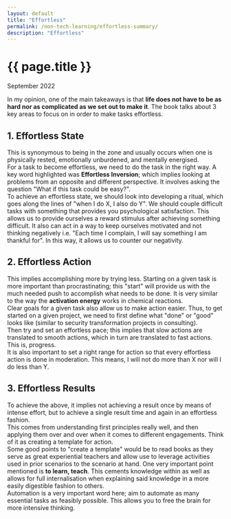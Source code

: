 ```yaml
---
layout: default
title: "Effortless"
permalink: /non-tech-learning/effortless-summary/
description: "Effortless"
---
```


<h1>{{ page.title }}</h1>
<p class="subtitle">September 2022</p>

In my opinion, one of the main takeaways is that **life does not have to be as hard nor as complicated as we set out to make it**.
The book talks about 3 key areas to focus on in order to make tasks effortless.

## 1. Effortless State
This is synonymous to being in the zone and usually occurs when one is physically rested, emotionally unburdened, and mentally energised.  
For a task to become effortless, we need to do the task in the right way.  A key word highlighted was **Effortless Inversion**; which implies looking at problems from an opposite and different perspective. It involves asking the question "What if this task could be easy?".  
To achieve an effortless state, we should look into developing a ritual, which goes along the lines of "when I do X, I also do Y".   We should couple difficult tasks with something that provides you psychological satisfaction. This allows us to provide ourselves a reward stimulus after achieving something difficult. It also can act in a way to keep ourselves motivated and not thinking negatively i.e. "Each time I complain, I will say something I am thankful for". In this way, it allows us to counter our negativity.  

## 2. Effortless Action
This implies accomplishing more by trying less. Starting on a given task is more important than procrastinating; this "start" will provide us with the much needed push to accomplish what needs to be done. It is very similar to the way the **activation energy** works in chemical reactions.  
Clear goals for a given task also allow us to make action easier. Thus, to get started on a given project, we need to first define what "done" or "good" looks like (similar to security transformation projects in consulting).  
Then try and set an effortless pace; this implies that slow actions are translated to smooth actions, which in turn are translated to fast actions. This is, progress.  
It is also important to set a right range for action so that every effortless action is done in moderation. This means, I will not do more than X nor will I do less than Y.  

## 3. Effortless Results
To achieve the above, it implies not achieving a result once by means of intense effort, but to achieve a single result time and again in an effortless fashion.  
This comes from understanding first principles really well, and then applying them over and over when it comes to different engagements. Think of it as creating a template for action.  
Some good points to "create a template" would be to read books as they serve as great experiential teachers and allow use to leverage activities used in prior scenarios to the scenario at hand. One very important point mentioned is **to learn, teach**. This cements knowledge within as well as allows for full internalisation when explaining said knowledge in a more easily digestible fashion to others.  
Automation is a very important word here; aim to automate as many essential tasks as feasibly possible. This allows you to free the brain for more intensive thinking.